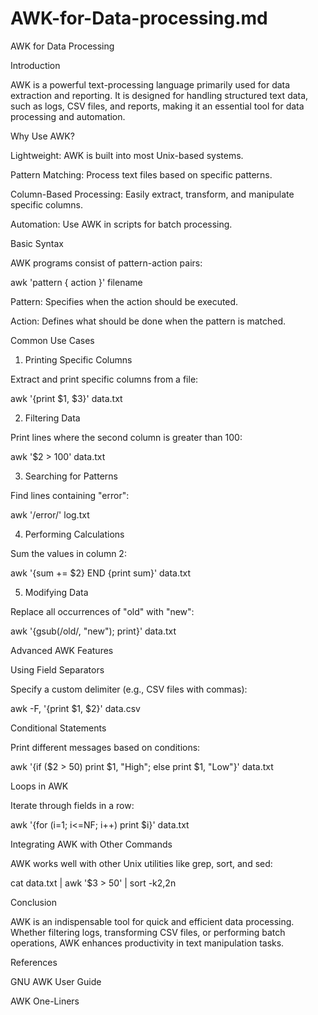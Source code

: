 # AWK-for-Data-processing.md
AWK for Data Processing

Introduction

AWK is a powerful text-processing language primarily used for data extraction and reporting. It is designed for handling structured text data, such as logs, CSV files, and reports, making it an essential tool for data processing and automation.

Why Use AWK?

Lightweight: AWK is built into most Unix-based systems.

Pattern Matching: Process text files based on specific patterns.

Column-Based Processing: Easily extract, transform, and manipulate specific columns.

Automation: Use AWK in scripts for batch processing.

Basic Syntax

AWK programs consist of pattern-action pairs:

awk 'pattern { action }' filename

Pattern: Specifies when the action should be executed.

Action: Defines what should be done when the pattern is matched.

Common Use Cases

1. Printing Specific Columns

Extract and print specific columns from a file:

awk '{print $1, $3}' data.txt

2. Filtering Data

Print lines where the second column is greater than 100:

awk '$2 > 100' data.txt

3. Searching for Patterns

Find lines containing "error":

awk '/error/' log.txt

4. Performing Calculations

Sum the values in column 2:

awk '{sum += $2} END {print sum}' data.txt

5. Modifying Data

Replace all occurrences of "old" with "new":

awk '{gsub(/old/, "new"); print}' data.txt

Advanced AWK Features

Using Field Separators

Specify a custom delimiter (e.g., CSV files with commas):

awk -F, '{print $1, $2}' data.csv

Conditional Statements

Print different messages based on conditions:

awk '{if ($2 > 50) print $1, "High"; else print $1, "Low"}' data.txt

Loops in AWK

Iterate through fields in a row:

awk '{for (i=1; i<=NF; i++) print $i}' data.txt

Integrating AWK with Other Commands

AWK works well with other Unix utilities like grep, sort, and sed:

cat data.txt | awk '$3 > 50' | sort -k2,2n

Conclusion

AWK is an indispensable tool for quick and efficient data processing. Whether filtering logs, transforming CSV files, or performing batch operations, AWK enhances productivity in text manipulation tasks.

References

GNU AWK User Guide

AWK One-Liners

